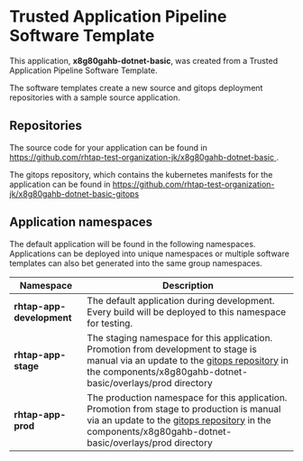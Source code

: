 # Trusted Application Pipeline Software Template

This application, **x8g80gahb-dotnet-basic**, was created from a Trusted Application Pipeline Software Template.

The software templates create a new source and gitops deployment repositories with a sample source application. 

## Repositories

The source code for your application can be found in [https://github.com/rhtap-test-organization-jk/x8g80gahb-dotnet-basic ](https://github.com/rhtap-test-organization-jk/x8g80gahb-dotnet-basic ).
 
The gitops repository, which contains the kubernetes manifests for the application can be found in 
[https://github.com/rhtap-test-organization-jk/x8g80gahb-dotnet-basic-gitops ](https://github.com/rhtap-test-organization-jk/x8g80gahb-dotnet-basic-gitops ) 

## Application namespaces 

The default application will be found in the following namespaces. Applications can be deployed into unique namespaces or multiple software templates can also bet generated into the same group namespaces.  

|  Namespace   |  Description   |  
| -------- | -------- |   
| **rhtap-app-development** | The default application during development. Every build will be deployed to this namespace for testing. | 
| **rhtap-app-stage** | The staging namespace for this application. Promotion from development to stage is manual via an update to the [gitops repository](https://github.com/rhtap-test-organization-jk/x8g80gahb-dotnet-basic-gitops ) in the components/x8g80gahb-dotnet-basic/overlays/prod directory |  
| **rhtap-app-prod** | The production namespace for this application. Promotion from stage to production is manual via an update to the [gitops repository](https://github.com/rhtap-test-organization-jk/x8g80gahb-dotnet-basic-gitops ) in the components/x8g80gahb-dotnet-basic/overlays/prod directory | 